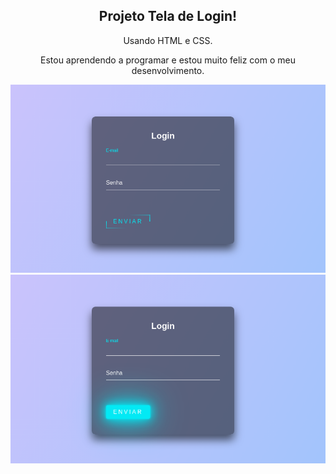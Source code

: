 <h2 align="center">Projeto Tela de Login!</h2>

<p align="center">Usando HTML e CSS.</p>

<p align="center">Estou aprendendo a programar e estou muito feliz com o meu desenvolvimento.</p>

<div align="center">
<img src="img/Captura de tela de 2022-12-10 01-44-10.png">
<img src="img/Captura de tela de 2022-12-10 01-43-54.png">
</div>
